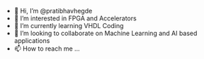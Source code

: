 - 👋 Hi, I’m @pratibhavhegde
- 👀 I’m interested in FPGA and Accelerators
- 🌱 I’m currently learning VHDL Coding
- 💞️ I’m looking to collaborate on Machine Learning and AI based applications
- 📫 How to reach me ...

<!---
pratibhavhegde/pratibhavhegde is a ✨ special ✨ repository because its `README.md` (this file) appears on your GitHub profile.
You can click the Preview link to take a look at your changes.
--->

